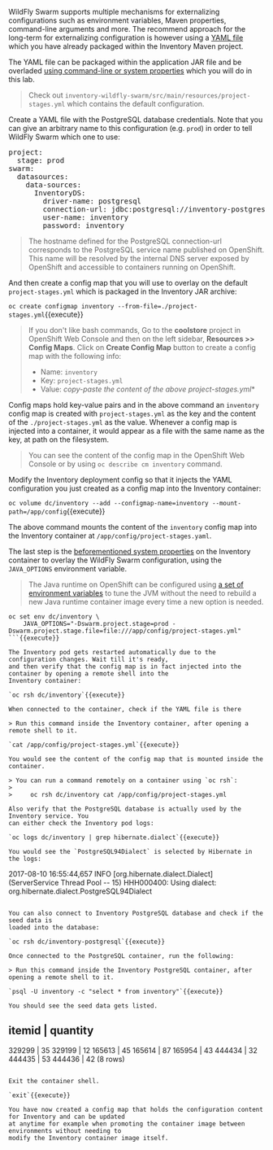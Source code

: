 WildFly Swarm supports multiple mechanisms for externalizing configurations such as environment variables, 
Maven properties, command-line arguments and more. The recommend approach for the long-term for externalizing 
configuration is however using a [YAML file](https://reference.wildfly-swarm.io/configuration.html#_using_yaml) 
which you have already packaged within the Inventory Maven project.

The YAML file can be packaged within the application JAR file and be overladed 
[using command-line or system properties](https://wildfly-swarm.gitbooks.io/wildfly-swarm-users-guide/configuration/project_stages.html#_command_line_switches_system_properties) which you will do in this lab.

> Check out `inventory-wildfly-swarm/src/main/resources/project-stages.yml` which contains the default configuration.

Create a YAML file with the PostgreSQL database credentials. Note that you can give an arbitrary 
name to this configuration (e.g. `prod`) in order to tell WildFly Swarm which one to use:

<pre class="file" data-filename="./project-stages.yml" data-target="replace">
project:
  stage: prod
swarm:
  datasources:
    data-sources:
      InventoryDS:
        driver-name: postgresql
        connection-url: jdbc:postgresql://inventory-postgresql:5432/inventory
        user-name: inventory
        password: inventory
</pre>

> The hostname defined for the PostgreSQL connection-url corresponds to the PostgreSQL 
> service name published on OpenShift. This name will be resolved by the internal DNS server 
> exposed by OpenShift and accessible to containers running on OpenShift.

And then create a config map that you will use to overlay on the default `project-stages.yml` which is 
packaged in the Inventory JAR archive:

`oc create configmap inventory --from-file=./project-stages.yml`{{execute}}

> If you don't like bash commands, Go to the **coolstore** 
> project in OpenShift Web Console and then on the left sidebar, **Resources >> Config Maps**. Click 
> on **Create Config Map** button to create a config map with the following info:
> 
> * Name: `inventory`
> * Key: `project-stages.yml`
> * Value: *copy-paste the content of the above project-stages.yml**

Config maps hold key-value pairs and in the above command an `inventory` config map 
is created with `project-stages.yml` as the key and the content of the `./project-stages.yml` as the 
value. Whenever a config map is injected into a container, it would appear as a file with the same 
name as the key, at path on the filesystem.

> You can see the content of the config map in the OpenShift Web Console or by 
> using `oc describe cm inventory` command.

Modify the Inventory deployment config so that it injects the YAML configuration you just created as 
a config map into the Inventory container:

`oc volume dc/inventory --add --configmap-name=inventory --mount-path=/app/config`{{execute}}

The above command mounts the content of the `inventory` config map into the Inventory container 
at `/app/config/project-stages.yaml`.

The last step is the [beforementioned system properties](https://wildfly-swarm.gitbooks.io/wildfly-swarm-users-guide/configuration/project_stages.html#_command_line_switches_system_properties) on the Inventory container to overlay the 
WildFly Swarm configuration, using the `JAVA_OPTIONS` environment variable. 

> The Java runtime on OpenShift can be configured using 
> [a set of environment variables](https://access.redhat.com/documentation/en-us/red_hat_jboss_middleware_for_openshift/3/html/red_hat_java_s2i_for_openshift/reference#configuration_environment_variables) 
> to tune the JVM without the need to rebuild a new Java runtime container image every time a new option is needed.

```
oc set env dc/inventory \
    JAVA_OPTIONS="-Dswarm.project.stage=prod -Dswarm.project.stage.file=file:///app/config/project-stages.yml"
```{{execute}}

The Inventory pod gets restarted automatically due to the configuration changes. Wait till it's ready, 
and then verify that the config map is in fact injected into the container by opening a remote shell into the 
Inventory container:

`oc rsh dc/inventory`{{execute}}

When connected to the container, check if the YAML file is there

> Run this command inside the Inventory container, after opening a remote shell to it.

`cat /app/config/project-stages.yml`{{execute}}

You would see the content of the config map that is mounted inside the container.

> You can run a command remotely on a container using `oc rsh`:
> 
>     oc rsh dc/inventory cat /app/config/project-stages.yml

Also verify that the PostgreSQL database is actually used by the Inventory service. You 
can either check the Inventory pod logs:

`oc logs dc/inventory | grep hibernate.dialect`{{execute}}

You would see the `PostgreSQL94Dialect` is selected by Hibernate in the logs:

```
2017-08-10 16:55:44,657 INFO  [org.hibernate.dialect.Dialect] (ServerService Thread Pool -- 15) HHH000400: Using dialect: org.hibernate.dialect.PostgreSQL94Dialect
```

You can also connect to Inventory PostgreSQL database and check if the seed data is 
loaded into the database:

`oc rsh dc/inventory-postgresql`{{execute}}

Once connected to the PostgreSQL container, run the following:

> Run this command inside the Inventory PostgreSQL container, after opening a remote shell to it.

`psql -U inventory -c "select * from inventory"`{{execute}}

You should see the seed data gets listed.

```
 itemid | quantity
------------------
 329299 |       35
 329199 |       12
 165613 |       45
 165614 |       87
 165954 |       43
 444434 |       32
 444435 |       53
 444436 |       42
(8 rows)
```

Exit the container shell.

`exit`{{execute}}

You have now created a config map that holds the configuration content for Inventory and can be updated 
at anytime for example when promoting the container image between environments without needing to 
modify the Inventory container image itself. 